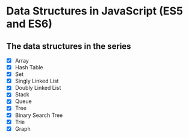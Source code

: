 # Data Structures in JavaScript (ES5 and ES6)

## The data structures in the series

* [x] Array
* [x] Hash Table
* [x] Set
* [x] Singly Linked List
* [x] Doubly Linked List
* [x] Stack
* [x] Queue
* [x] Tree
* [x] Binary Search Tree
* [x] Trie
* [x] Graph
